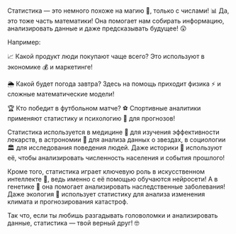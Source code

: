 Статистика — это немного похоже на магию 🔮, только с числами! 📊 Да, это тоже часть математики! Она помогает нам собирать информацию, анализировать данные и даже предсказывать будущее! 😲

Например:

📈 Какой продукт люди покупают чаще всего? Это используют в экономике 💰 и маркетинге!

🌦️ Какой будет погода завтра? Здесь на помощь приходит физика ⚡ и сложные математические модели!

🏆 Кто победит в футбольном матче? ⚽ Спортивные аналитики применяют статистику и психологию 🧠 для прогнозов!

Статистика используется в медицине 🏥 для изучения эффективности лекарств, в астрономии 🌌 для анализа данных о звездах, в социологии 🏛️ для исследования поведения людей. Даже историки 📜 используют её, чтобы анализировать численность населения и события прошлого!

Кроме того, статистика играет ключевую роль в искусственном интеллекте 🤖, ведь именно с её помощью обучаются нейросети! А в генетике 🧬 она помогает анализировать наследственные заболевания! Даже экология 🌱 использует статистику для анализа изменения климата и прогнозирования катастроф.

Так что, если ты любишь разгадывать головоломки и анализировать данные, статистика — твой верный друг! 🤓
